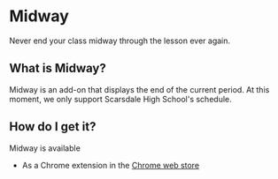 # Midway
Never end your class midway through the lesson ever again.

## What is Midway?
Midway is an add-on that displays the end of the current period. At this moment, we only support Scarsdale High School's schedule. 

## How do I get it?
Midway is available
<ul>
  <li>As a Chrome extension in the
    <a href='https://chrome.google.com/webstore/detail/midway/cgibedogghadelndgfacffoociffapii'>Chrome web store</a>
  </li>
</ul>

